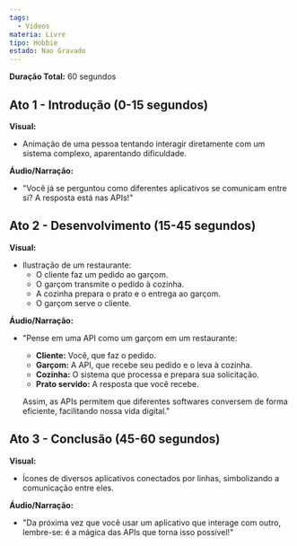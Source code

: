 ```yaml
---
tags:
  - Videos
materia: Livre
tipo: Hobbie
estado: Nao Gravado
---
```

**Duração Total:** 60 segundos

## Ato 1 - Introdução (0-15 segundos)

**Visual:**
- Animação de uma pessoa tentando interagir diretamente com um sistema complexo, aparentando dificuldade.

**Áudio/Narração:**
- "Você já se perguntou como diferentes aplicativos se comunicam entre si? A resposta está nas APIs!"

## Ato 2 - Desenvolvimento (15-45 segundos)

**Visual:**
- Ilustração de um restaurante:
  - O cliente faz um pedido ao garçom.
  - O garçom transmite o pedido à cozinha.
  - A cozinha prepara o prato e o entrega ao garçom.
  - O garçom serve o cliente.

**Áudio/Narração:**
- "Pense em uma API como um garçom em um restaurante:
  - **Cliente:** Você, que faz o pedido.
  - **Garçom:** A API, que recebe seu pedido e o leva à cozinha.
  - **Cozinha:** O sistema que processa e prepara sua solicitação.
  - **Prato servido:** A resposta que você recebe.

  Assim, as APIs permitem que diferentes softwares conversem de forma eficiente, facilitando nossa vida digital."

## Ato 3 - Conclusão (45-60 segundos)

**Visual:**
- Ícones de diversos aplicativos conectados por linhas, simbolizando a comunicação entre eles.

**Áudio/Narração:**
- "Da próxima vez que você usar um aplicativo que interage com outro, lembre-se: é a mágica das APIs que torna isso possível!"
